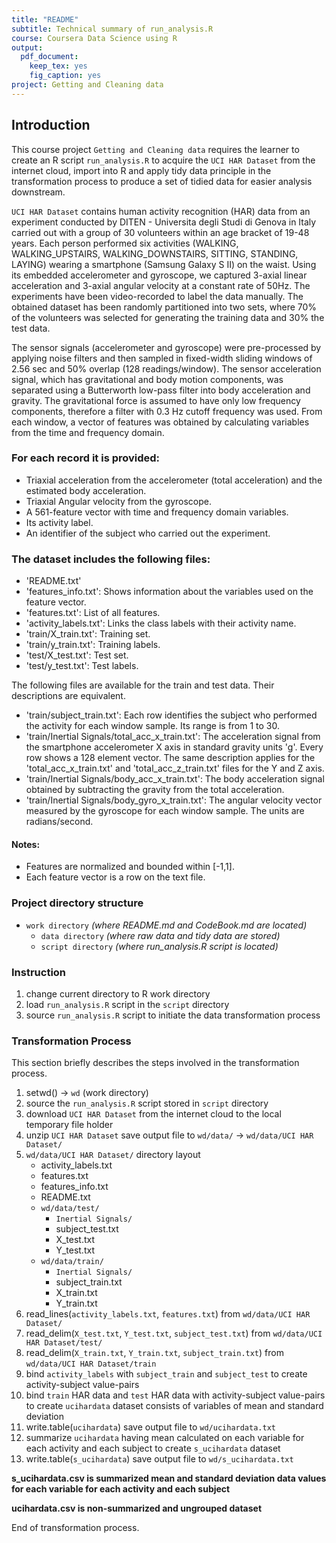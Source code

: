 ```yaml
---
title: "README"
subtitle: Technical summary of run_analysis.R
course: Coursera Data Science using R
output: 
  pdf_document: 
    keep_tex: yes
    fig_caption: yes
project: Getting and Cleaning data
---
```


## Introduction

This course project `Getting and Cleaning data` requires the learner to create an R script `run_analysis.R` to acquire the `UCI HAR Dataset` from the internet cloud, import into R and apply tidy data principle in the transformation process to produce a set of tidied data for easier analysis downstream.

`UCI HAR Dataset` contains human activity recognition (HAR) data from an experiment conducted by DITEN - Universita degli Studi di Genova in Italy carried out with a group of 30 volunteers within an age bracket of 19-48 years. Each person performed six activities (WALKING, WALKING_UPSTAIRS, WALKING_DOWNSTAIRS, SITTING, STANDING, LAYING) wearing a smartphone (Samsung Galaxy S II) on the waist. Using its embedded accelerometer and gyroscope, we captured 3-axial linear acceleration and 3-axial angular velocity at a constant rate of 50Hz. The experiments have been video-recorded to label the data manually. The obtained dataset has been randomly partitioned into two sets, where 70% of the volunteers was selected for generating the training data and 30% the test data. 

The sensor signals (accelerometer and gyroscope) were pre-processed by applying noise filters and then sampled in fixed-width sliding windows of 2.56 sec and 50% overlap (128 readings/window). The sensor acceleration signal, which has gravitational and body motion components, was separated using a Butterworth low-pass filter into body acceleration and gravity. The gravitational force is assumed to have only low frequency components, therefore a filter with 0.3 Hz cutoff frequency was used. From each window, a vector of features was obtained by calculating variables from the time and frequency domain.


### For each record it is provided: 

- Triaxial acceleration from the accelerometer (total acceleration) and the estimated body acceleration.
- Triaxial Angular velocity from the gyroscope. 
- A 561-feature vector with time and frequency domain variables. 
- Its activity label. 
- An identifier of the subject who carried out the experiment.


### The dataset includes the following files: 

- 'README.txt'
- 'features_info.txt': Shows information about the variables used on the feature vector.
- 'features.txt': List of all features.
- 'activity_labels.txt': Links the class labels with their activity name.
- 'train/X_train.txt': Training set.
- 'train/y_train.txt': Training labels.
- 'test/X_test.txt': Test set.
- 'test/y_test.txt': Test labels.

The following files are available for the train and test data. Their descriptions are equivalent. 
- 'train/subject_train.txt': Each row identifies the subject who performed the activity for each window sample. Its range is from 1 to 30. 
- 'train/Inertial Signals/total_acc_x_train.txt': The acceleration signal from the smartphone accelerometer X axis in standard gravity units 'g'. Every row shows a 128 element vector. The same description applies for the 'total_acc_x_train.txt' and 'total_acc_z_train.txt' files for the Y and Z axis. 
- 'train/Inertial Signals/body_acc_x_train.txt': The body acceleration signal obtained by subtracting the gravity from the total acceleration. 
- 'train/Inertial Signals/body_gyro_x_train.txt': The angular velocity vector measured by the gyroscope for each window sample. The units are radians/second. 


#### Notes: 
- Features are normalized and bounded within [-1,1].
- Each feature vector is a row on the text file.


### Project directory structure
- `work directory`  *(where README.md and CodeBook.md are located)*
  - `data directory`  *(where raw data and tidy data are stored)*
  - `script directory`  *(where run_analysis.R script is located)*


### Instruction
1. change current directory to R work directory 
2. load `run_analysis.R` script in the `script` directory 
3. source `run_analysis.R` script to initiate the data transformation process 


### Transformation Process 

This section briefly describes the steps involved in the transformation process.

1. setwd() -> `wd` (work directory)
2. source the `run_analysis.R` script stored in `script` directory
1. download `UCI HAR Dataset` from the internet cloud to the local temporary file holder
2. unzip `UCI HAR Dataset` save output file to `wd/data/` -> `wd/data/UCI HAR Dataset/`
3. `wd/data/UCI HAR Dataset/` directory layout 
   + activity_labels.txt 
   + features.txt 
   + features_info.txt 
   + README.txt 
   + `wd/data/test/` 
     + `Inertial Signals/` 
     + subject_test.txt 
     + X_test.txt 
     + Y_test.txt 
   + `wd/data/train/` 
     + `Inertial Signals/` 
     + subject_train.txt 
     + X_train.txt 
     + Y_train.txt 
4. read_lines(`activity_labels.txt`, `features.txt`) from `wd/data/UCI HAR Dataset/` 
5. read_delim(`X_test.txt`, `Y_test.txt`, `subject_test.txt`) from `wd/data/UCI HAR Dataset/test/` 
6. read_delim(`X_train.txt`, `Y_train.txt`, `subject_train.txt`) from `wd/data/UCI HAR Dataset/train` 
7. bind `activity_labels` with `subject_train` and `subject_test` to create activity-subject value-pairs 
9. bind `train` HAR data and `test` HAR data with activity-subject value-pairs to create `ucihardata` dataset consists of variables of mean and standard deviation 
9. write.table(`ucihardata`) save output file to `wd/ucihardata.txt` 
10. summarize `ucihardata` having mean calculated on each variable for each activity and each subject to create `s_ucihardata` dataset 
11. write.table(`s_ucihardata`) save output file to `wd/s_ucihardata.txt` 


**s_ucihardata.csv is summarized mean and standard deviation data values for each variable for each activity and each subject**

**ucihardata.csv is non-summarized and ungrouped dataset**

End of transformation process.

